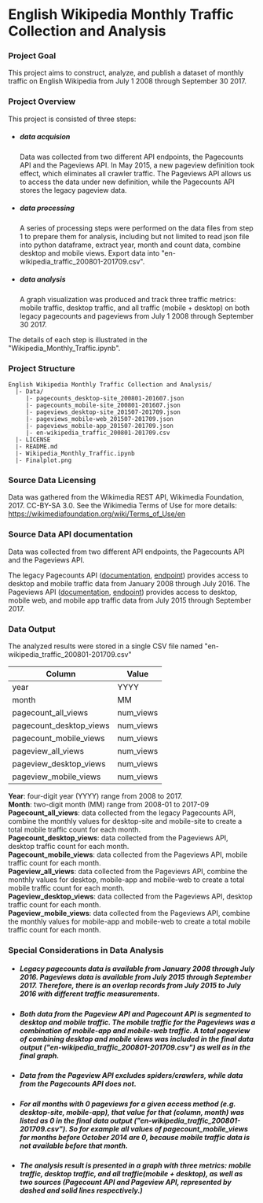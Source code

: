 # English Wikipedia Monthly Traffic Collection and Analysis  

### Project Goal  
This project aims to construct, analyze, and publish a dataset of monthly traffic on English Wikipedia from July 1 2008 through September 30 2017.  

### Project Overview  
This project is consisted of three steps:
* ##### data acquision
  Data was collected from two different API endpoints, the Pagecounts API and the Pageviews API. In May 2015, a new pageview definition took effect, which eliminates all crawler traffic. The Pageviews API allows us to access the data under new definition, while the Pagecounts API stores the legacy pageview data.
* ##### data processing 
  A series of processing steps were performed on the data files from step 1 to prepare them for analysis, including but not limited to read json file into python dataframe, extract year, month and count data, combine desktop and mobile views. Export data into "en-wikipedia_traffic_200801-201709.csv".
* ##### data analysis
  A graph visualization was produced and track three traffic metrics: mobile traffic, desktop traffic, and all traffic (mobile + desktop)  on both legacy pagecounts and pageviews from July 1 2008 through September 30 2017.

The details of each step is illustrated in the "Wikipedia_Monthly_Traffic.ipynb".     

### Project Structure
```
English Wikipedia Monthly Traffic Collection and Analysis/  
  |- Data/  
     |- pagecounts_desktop-site_200801-201607.json  
     |- pagecounts_mobile-site_200801-201607.json   
     |- pageviews_desktop-site_201507-201709.json  
     |- pageviews_mobile-web_201507-201709.json  
     |- pageviews_mobile-app_201507-201709.json  
     |- en-wikipedia_traffic_200801-201709.csv  
  |- LICENSE
  |- README.md
  |- Wikipedia_Monthly_Traffic.ipynb
  |- Finalplot.png   
```

### Source Data Licensing 
Data was gathered from the Wikimedia REST API,
Wikimedia Foundation, 2017. CC-BY-SA 3.0.
See the Wikimedia Terms of Use for more details:
https://wikimediafoundation.org/wiki/Terms_of_Use/en

### Source Data API documentation
Data was collected from two different API endpoints, the Pagecounts API and the Pageviews API.

The legacy Pagecounts API ([documentation](https://wikitech.wikimedia.org/wiki/Analytics/AQS/Legacy_Pagecounts), [endpoint](https://wikimedia.org/api/rest_v1/#!/Pagecounts_data_(legacy)/get_metrics_legacy_pagecounts_aggregate_project_access_site_granularity_start_end)) provides access to desktop and mobile traffic data from January 2008 through July 2016.
The Pageviews API ([documentation](https://wikitech.wikimedia.org/wiki/Analytics/AQS/Pageviews), [endpoint](https://wikimedia.org/api/rest_v1/#!/Pageviews_data/get_metrics_pageviews_aggregate_project_access_agent_granularity_start_end)) provides access to desktop, mobile web, and mobile app traffic data from July 2015 through September 2017.

### Data Output 
The analyzed results were stored in a single CSV file named "en-wikipedia_traffic_200801-201709.csv"


|        Column         |        Value        |
|-----------------------|---------------------|
|         year	        |         YYYY        |
|         month	        |          MM         |
|   pagecount_all_views	|       num_views     |
|pagecount_desktop_views|       num_views     |
|pagecount_mobile_views |       num_views     |
|   pageview_all_views	|       num_views     |
|pageview_desktop_views |       num_views     |
|pageview_mobile_views  |       num_views     |

**Year**: four-digit year (YYYY) range from 2008 to 2017.  
**Month**: two-digit month (MM) range from 2008-01 to 2017-09   
**Pagecount_all_views**: data collected from the legacy Pagecounts API, combine the monthly values for desktop-site and mobile-site to create a total mobile traffic count for each month.  
**Pagecount_desktop_views**: data collected from the Pageviews API, desktop traffic count for each month.  
**Pagecount_mobile_views**: data collected from the Pageviews API, mobile traffic count for each month.  
**Pageview_all_views**: data collected from the Pageviews API, combine the monthly values for desktop, mobile-app and mobile-web to create a total mobile traffic count for each month.  
**Pageview_desktop_views**: data collected from the Pageviews API, desktop traffic count for each month.  
**Pageview_mobile_views**: data collected from the Pageviews API, combine the monthly values for mobile-app and mobile-web to create a total mobile traffic count for each month.  


### Special Considerations in Data Analysis
* ##### Legacy pagecounts data is available from January 2008 through July 2016. Pageviews data is available from July 2015 through September 2017. Therefore, there is an overlap records from July 2015 to July 2016 with different traffic measurements. 
* ##### Both data from the Pageview API and Pagecount API is segmented to desktop and mobile traffic. The mobile traffic for the Pageviews was a combination of mobile-app and mobile-web traffic. A total pageview of combining desktop and mobile views was included in the final data output ("en-wikipedia_traffic_200801-201709.csv") as well as in the final graph.
* ##### Data from the Pageview API excludes spiders/crawlers, while data from the Pagecounts API does not.
* ##### For all months with 0 pageviews for a given access method (e.g. desktop-site, mobile-app), that value for that (column, month) was listed as 0 in the final data output ("en-wikipedia_traffic_200801-201709.csv"). So for example all values of pagecount_mobile_views for months before October 2014 are 0, because mobile traffic data is not available before that month.
* ##### The analysis result is presented in a graph with three metrics: mobile traffic, desktop traffic, and all traffic(mobile + desktop), as well as two sources (Pagecount API and Pageview API, represented by dashed and solid lines respectively.)

